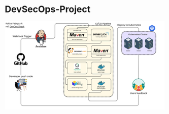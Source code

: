 # DevSecOps-Project
 
![enter image description here](https://github.com/RakhaFe21/DevSecOps-Project/blob/main/assets/Proses%20management%20%281%29.png?raw=true)
